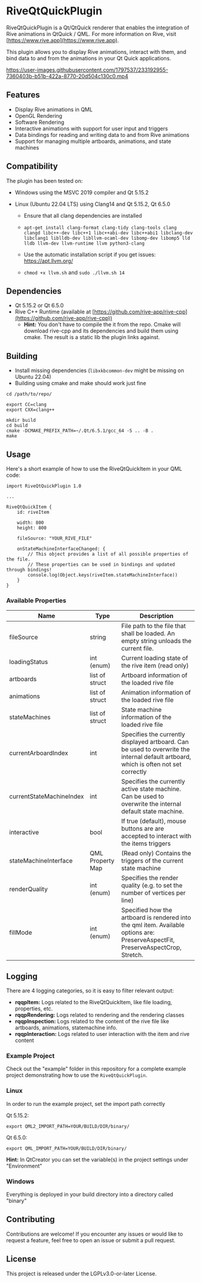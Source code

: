 <!--
// SPDX-FileCopyrightText: 2023 Jeremias Bosch <jeremias.bosch@basyskom.com>
// SPDX-FileCopyrightText: 2023 Jonas Kalinka <jonas.kalinka@basyskom.com>
// SPDX-FileCopyrightText: 2023 basysKom GmbH
//
// SPDX-License-Identifier: LGPL-3.0-or-later
-->
# RiveQtQuickPlugin

RiveQtQuickPlugin is a Qt/QtQuick renderer that enables the integration of Rive animations in QtQuick / QML. 
For more information on Rive, visit [https://www.rive.app](https://www.rive.app).

This plugin allows you to display Rive animations, interact with them, and bind data to and from the animations in your Qt Quick applications.

https://user-images.githubusercontent.com/1797537/233192955-7360403b-b51b-422a-8770-20d504c130c0.mp4


## Features

- Display Rive animations in QML
- OpenGL Rendering
- Software Rendering
- Interactive animations with support for user input and triggers
- Data bindings for reading and writing data to and from Rive animations
- Support for managing multiple artboards, animations, and state machines

## Compatibility
The plugin has been tested on:

- Windows using the MSVC 2019 compiler and Qt 5.15.2

- Linux (Ubuntu 22.04 LTS) using Clang14 and Qt 5.15.2, Qt 6.5.0

  - Ensure that all clang dependencies are installed 

  - `apt-get install clang-format clang-tidy clang-tools clang clangd libc++-dev libc++1 libc++abi-dev libc++abi1 libclang-dev libclang1 liblldb-dev libllvm-ocaml-dev libomp-dev libomp5 lld lldb llvm-dev llvm-runtime llvm python3-clang`

  - Use the automatic installation script if you get issues: https://apt.llvm.org/ 
  - `chmod +x llvm.sh` and `sudo ./llvm.sh 14`

## Dependencies

- Qt 5.15.2 or Qt 6.5.0
- Rive C++ Runtime (available at [https://github.com/rive-app/rive-cpp](https://github.com/rive-app/rive-cpp))
  * **Hint:** You don't have to compile the it from the repo. Cmake will download rive-cpp and its dependencies and build them using cmake. The result is a static lib the plugin links against.

## Building

- Install missing dependencies (`libxkbcommon-dev` might be missing on Ubuntu 22.04)
- Building using cmake and make should work just fine

```example
cd /path/to/repo/

export CC=clang
export CXX=clang++

mkdir build
cd build
cmake -DCMAKE_PREFIX_PATH=~/.Qt/6.5.1/gcc_64 -S .. -B .
make
```

## Usage

Here's a short example of how to use the RiveQtQuickItem in your QML code:

```
import RiveQtQuickPlugin 1.0

...

RiveQtQuickItem {
    id: riveItem

    width: 800
    height: 800

    fileSource: "YOUR_RIVE_FILE"

    onStateMachineInterfaceChanged: {
        // This object provides a list of all possible properties of the file.
        // These properties can be used in bindings and updated through bindings!
        console.log(Object.keys(riveItem.stateMachineInterface))
    }
}
```

### Available Properties

| Name                     | Type             | Description
|--------------------------|------------------|---------------------------------------------------------------------------------------------------------------------------------------|
| fileSource               | string           | File path to the file that shall be loaded. An empty string unloads the current file.                                                                                            |
| loadingStatus            | int (enum)       | Current loading state of the rive item (read only)                                                                                    |
| artboards                | list of struct   | Artboard information of the loaded rive file                                                                                          |
| animations               | list of struct   | Animation information of the loaded rive file                                                                                         |
| stateMachines            | list of struct   | State machine information of the loaded rive file                                                                                     |
| currentArboardIndex      | int              | Specifies the currently displayed artboard. Can be used to overwrite the internal default artboard, which is often not set correctly  |
| currentStateMachineIndex | int              | Specifies the currently active state machine. Can be used to overwrite the internal default state machine.                            |
| interactive              | bool             | If true (default), mouse buttons are are accepted to interact with the items triggers                                                 |
| stateMachineInterface    | QML Property Map | (Read only) Contains the triggers of the current state machine                                                                        |
| renderQuality            | int (enum)       | Specifies the render quality (e.g. to set the number of vertices per line)                                                            |
| fillMode                 | int (enum)       | Specified how the artboard is rendered into the qml item. Available options are: PreserveAspectFit, PreserveAspectCrop, Stretch.      |


## Logging

There are 4 logging categories, so it is easy to filter relevant output:

- **rqqpItem:** Logs related to the RiveQtQuickItem, like file loading, properties, etc.
- **rqqpRendering:** Logs related to rendering and the rendering classes
- **rqqpInspection:** Logs related to the content of the rive file like artboards, animations, statemachine info.
- **rqqpInteraction:** Logs related to user interaction with the item and rive content

### Example Project

Check out the "example" folder in this repository for a complete example project demonstrating how to use the `RiveQtQuickPlugin`.

### Linux

In order to run the example project, set the import path correctly

Qt 5.15.2:

`export QML2_IMPORT_PATH=YOUR/BUILD/DIR/binary/`

Qt 6.5.0:

`export QML_IMPORT_PATH=YOUR/BUILD/DIR/binary/`

**Hint:** In QtCreator you can set the variable(s) in the project settings under "Environment"

### Windows

Everything is deployed in your build directory into a directory called "binary"

## Contributing

Contributions are welcome! If you encounter any issues or would like to request a feature, feel free to open an issue or submit a pull request.

## License

This project is released under the LGPLv3.0-or-later License.
